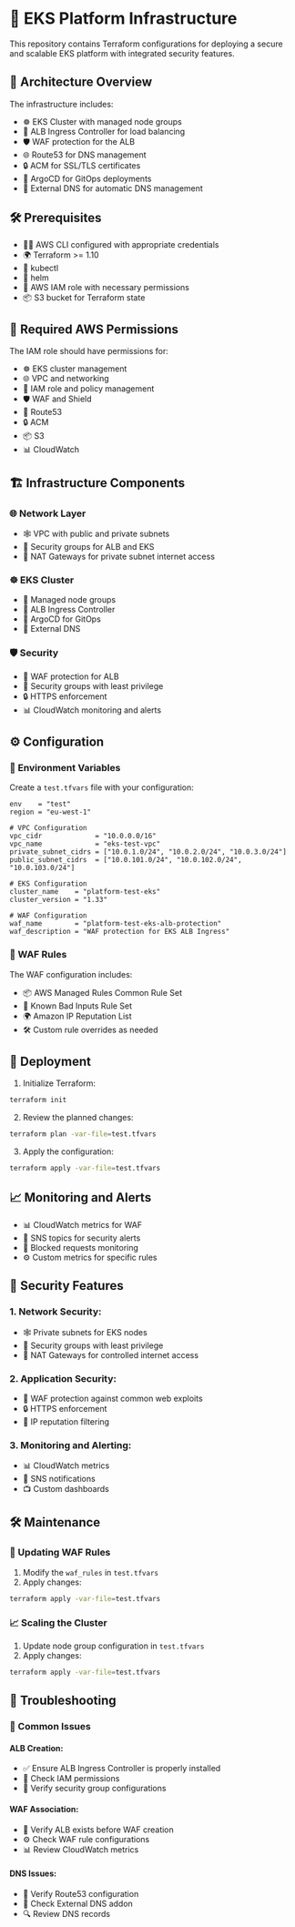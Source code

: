 # 🚀 EKS Platform Infrastructure

This repository contains Terraform configurations for deploying a secure and scalable EKS platform with integrated security features.

## 🧭 Architecture Overview

The infrastructure includes:

- ☸️ EKS Cluster with managed node groups
- 🎯 ALB Ingress Controller for load balancing
- 🛡️ WAF protection for the ALB
- 🌐 Route53 for DNS management
- 🔒 ACM for SSL/TLS certificates
- 🤖 ArgoCD for GitOps deployments
- 📛 External DNS for automatic DNS management

## 🛠️ Prerequisites

- 🧑‍💻 AWS CLI configured with appropriate credentials
- 🌍 Terraform >= 1.10
- 🐳 kubectl
- 🎩 helm
- 🔐 AWS IAM role with necessary permissions
- 📦 S3 bucket for Terraform state

## 🔐 Required AWS Permissions

The IAM role should have permissions for:

- ☸️ EKS cluster management
- 🌐 VPC and networking
- 🪪 IAM role and policy management
- 🛡️ WAF and Shield
- 📛 Route53
- 🔒 ACM
- 📦 S3
- 📊 CloudWatch

## 🏗️ Infrastructure Components

### 🌐 Network Layer
- 🕸️ VPC with public and private subnets
- 🔐 Security groups for ALB and EKS
- 🌉 NAT Gateways for private subnet internet access

### ☸️ EKS Cluster
- 👥 Managed node groups
- 🎯 ALB Ingress Controller
- 🤖 ArgoCD for GitOps
- 📛 External DNS

### 🛡️ Security
- 🧱 WAF protection for ALB
- 🔐 Security groups with least privilege
- 🔒 HTTPS enforcement
- 📊 CloudWatch monitoring and alerts

## ⚙️ Configuration

### 🧾 Environment Variables
Create a `test.tfvars` file with your configuration:

```hcl
env    = "test"
region = "eu-west-1"

# VPC Configuration
vpc_cidr             = "10.0.0.0/16"
vpc_name             = "eks-test-vpc"
private_subnet_cidrs = ["10.0.1.0/24", "10.0.2.0/24", "10.0.3.0/24"]
public_subnet_cidrs  = ["10.0.101.0/24", "10.0.102.0/24", "10.0.103.0/24"]

# EKS Configuration
cluster_name    = "platform-test-eks"
cluster_version = "1.33"

# WAF Configuration
waf_name        = "platform-test-eks-alb-protection"
waf_description = "WAF protection for EKS ALB Ingress"
```

### 🧱 WAF Rules
The WAF configuration includes:

- 📦 AWS Managed Rules Common Rule Set
- 🚫 Known Bad Inputs Rule Set
- 🌍 Amazon IP Reputation List
- 🛠️ Custom rule overrides as needed

## 🚀 Deployment

1. Initialize Terraform:
```bash
terraform init
```

2. Review the planned changes:
```bash
terraform plan -var-file=test.tfvars
```

3. Apply the configuration:
```bash
terraform apply -var-file=test.tfvars
```

## 📈 Monitoring and Alerts

- 📊 CloudWatch metrics for WAF
- 📢 SNS topics for security alerts
- 🚫 Blocked requests monitoring
- ⚙️ Custom metrics for specific rules

## 🔐 Security Features

### 1. Network Security:
- 🕸️ Private subnets for EKS nodes
- 🔐 Security groups with least privilege
- 🌉 NAT Gateways for controlled internet access

### 2. Application Security:
- 🧱 WAF protection against common web exploits
- 🔒 HTTPS enforcement
- 🚫 IP reputation filtering

### 3. Monitoring and Alerting:
- 📊 CloudWatch metrics
- 📢 SNS notifications
- 📺 Custom dashboards

## 🛠️ Maintenance

### 🔄 Updating WAF Rules
1. Modify the `waf_rules` in `test.tfvars`
2. Apply changes:
```bash
terraform apply -var-file=test.tfvars
```

### 📈 Scaling the Cluster
1. Update node group configuration in `test.tfvars`
2. Apply changes:
```bash
terraform apply -var-file=test.tfvars
```

## 🧪 Troubleshooting

### 🐞 Common Issues

#### ALB Creation:
- ✅ Ensure ALB Ingress Controller is properly installed
- 🔐 Check IAM permissions
- 🔧 Verify security group configurations

#### WAF Association:
- 🧱 Verify ALB exists before WAF creation
- ⚙️ Check WAF rule configurations
- 📊 Review CloudWatch metrics

#### DNS Issues:
- 📛 Verify Route53 configuration
- 🤖 Check External DNS addon
- 🔍 Review DNS records

